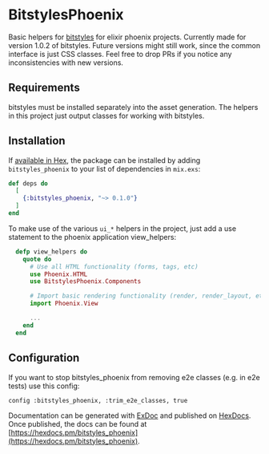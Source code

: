 # BitstylesPhoenix

Basic helpers for [bitstyles](https://github.com/bitcrowd/bitstyles) for elixir phoenix projects.
Currently made for version 1.0.2 of bitstyles. Future versions might still work, since 
the common interface is just CSS classes. Feel free to drop PRs if you notice any inconsistencies with new versions.

## Requirements 

bitstyles must be installed separately into the asset generation. The helpers in this project just output classes for working with bitstyles.

## Installation

If [available in Hex](https://hex.pm/docs/publish), the package can be installed
by adding `bitstyles_phoenix` to your list of dependencies in `mix.exs`:

```elixir
def deps do
  [
    {:bitstyles_phoenix, "~> 0.1.0"}
  ]
end
```

To make use of the various `ui_*` helpers in the project, just add a use statement to the phoenix application view_helpers: 

``` elixir
  defp view_helpers do
    quote do
      # Use all HTML functionality (forms, tags, etc)
      use Phoenix.HTML
      use BitstylesPhoenix.Components

      # Import basic rendering functionality (render, render_layout, etc)
      import Phoenix.View

      ...
    end
  end

```

## Configuration

If you want to stop bitstyles_phoenix from removing e2e classes (e.g. in e2e tests) use this config:

```
config :bitstyles_phoenix, :trim_e2e_classes, true
```

Documentation can be generated with [ExDoc](https://github.com/elixir-lang/ex_doc)
and published on [HexDocs](https://hexdocs.pm). Once published, the docs can
be found at [https://hexdocs.pm/bitstyles_phoenix](https://hexdocs.pm/bitstyles_phoenix).
